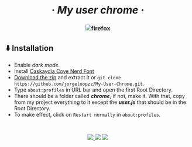 <h1 align="center">
  <i>
    · My user chrome ·
  </i>
</h1>

<h3 align="center">

![firefox](https://user-images.githubusercontent.com/80071604/177000197-da46b5dc-4799-401a-8881-a4ef3b18965c.png)

</h1>

## ⬇️ Installation

- Enable _dark mode_.
- Install <a href="https://www.nerdfonts.com/font-downloads">Caskaydia Cove Nerd Font</a>
- [Download the zip](https://github.com/jorgeloopzz/My-User-Chrome/archive/refs/heads/master.zip) and extract it or `git clone https://github.com/jorgeloopzz/My-User-Chrome.git`.
- Type `about:profiles` in URL bar and open the first Root Directory.
- There should be a folder called **_chrome_**, if not, make it. With that, copy from my project everything to it except the **_user.js_** that should be in the Root Directory.
- To make effect, click on `Restart normally` in `about:profiles`.

<!-- Make space -->

&nbsp;

<div align="center">
  <a href="https://www.reddit.com/r/FirefoxCSS/">
    <img src="https://img.shields.io/badge/FirefoxCSS-black?style=for-the-badge&logo=reddit">
  </a>
  <img src="https://img.shields.io/badge/Firefox-userChrome-red?style=for-the-badge&logo=firefox">
  <img src="https://img.shields.io/badge/License-Unlicensed-blue?style=for-the-badge&logo=github">
</div>
